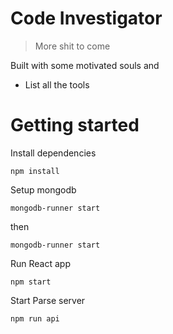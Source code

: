 # Code Investigator 

> More shit to come

Built with some motivated souls and
- List all the tools

# Getting started

Install dependencies
```
npm install
```

Setup mongodb
```
mongodb-runner start
```
then 
```
mongodb-runner start
```
Run React app 
```
npm start
```

Start Parse server 
```
npm run api
```
